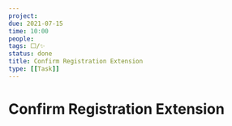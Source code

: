 ```yaml
---
project:
due: 2021-07-15
time: 10:00
people:
tags: ⬜/✨ 
status: done
title: Confirm Registration Extension
type: [[Task]]
---
```


# Confirm Registration Extension